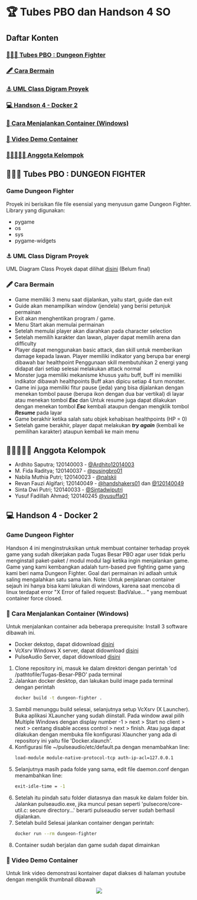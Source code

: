 # 🏆 Tubes PBO dan Handson 4 SO
## Daftar Konten
### [👨🏽‍💻 Tubes PBO : Dungeon Fighter](#tubes)
### [🖋 Cara Bermain](#guide)
### [⚓ UML Class Digram Proyek](#UML)
### [💻 Handson 4 - Docker 2](#handson)
### [🚀 Cara Menjalankan Container (Windows)](#container)
### [🎥 Video Demo Container](#Demo)
### [💂🏼‍♀️💂🏼 Anggota Kelompok](#angkel)
    

<a name="tubes" />

## 👨🏽‍💻 Tubes PBO : DUNGEON FIGHTER
### Game Dungeon Fighter
Proyek ini berisikan file file esensial yang menyusun game Dungeon Fighter.
Library yang digunakan:
* pygame
* os
* sys
* pygame-widgets

<a name="UML" />

### ⚓ UML Class Digram Proyek
UML Diagram Class Proyek dapat dilihat [disini](https://app.diagrams.net/#G1dlkLDjpyVCzWbg-prvUUIHKn4et4n6fv) (Belum final)

<a name="guide" />

### 🖋 Cara Bermain
-   Game memiliki 3 menu saat dijalankan, yaitu start, guide dan exit
-   Guide akan menampilkan window (jendela) yang berisi petunjuk permainan
-   Exit akan menghentikan program / game.
-   Menu Start akan memulai permainan
-   Setelah memulai player akan diarahkan pada character selection
-   Setelah memilih karakter dan lawan, player dapat memilih arena dan difficulty
-   Player dapat menggunakan basic attack, dan skill untuk memberikan damage kepada lawan.
    Player memiliki indikator yang berupa bar energi dibawah bar healthpoint
    Penggunaan skill membutuhkan 2 energi yang didapat dari setiap selesai melakukan attack normal
-   Monster juga memiliki mekanisme khusus yaitu buff, buff ini memiliki indikator dibawah healthpoints
    Buff akan dipicu setiap 4 turn monster.
-   Game ini juga memiliki fitur pause (jeda) yang bisa dijalankan dengan menekan tombol pause (berupa ikon dengan dua bar vertikal) di layar atau menekan tombol <b><i>Esc</b></i> dan Untuk resume juga dapat dilakukan dengan menekan tombol <b><i>Esc</b></i> kembali ataupun dengan mengklik tombol <b><i>Resume</b></i> pada layar
-   Game berakhir ketika salah satu objek kehabisan healthpoints (HP = 0)
-   Setelah game berakhir, player dapat melakukan <b><i>try again</b></i> (kembali ke pemilihan karakter) ataupun kembali ke main menu
 
<a name="angkel" />

## 💂🏼‍♀️💂🏼 Anggota Kelompok

- Ardhito Saputra; 120140003 -
    [@Ardhito12014003](https://github.com/Ardhito120140003)
- M. Fida Raditya; 120140037 -
    [@pusingbro01](https://github.com/pusingbro)
- Nabila Muthia Putri; 120140023 -
    [@nalskii](https://github.com/nalskii)
- Revan Fauzi Algifari; 120140049 -
    [@handshakers01](https://github.com/handshakers01) dan
    [@120140049](https://github.com/120140049)
- Sinta Dwi Putri; 120140033 -
    [@Sintadwiputri](https://github.com/Sintadwiputri)
- Yusuf Fadillah Ahmad; 120140245
    [@yusuffa01](https://github.com/yusuffa01)
    
<a name="handson"/>

## 💻 Handson 4 - Docker 2
### Game Dungeon Fighter
Handson 4 ini menginstruksikan untuk membuat container terhadap proyek game yang sudah dikerjakan
pada Tugas Besar PBO agar user tidak perlu menginstall paket-paket / modul modul lagi ketika ingin
menjalankan game. Game yang kami kembangkan adalah turn-based pve fighting game yang kami beri nama Dungeon Fighter. Goal dari permainan ini adlaah untuk saling mengalahkan satu sama lain.
Note: Untuk penjalanan container sejauh ini hanya bisa kami lakukan di windows, karena saat mencoba di linux terdapat error "X Error of failed request: BadValue... " yang membuat container force closed.

<a name="container"/>

### 🚀 Cara Menjalankan Container (Windows)

Untuk menjalankan container ada beberapa prerequisite:
Install 3 software dibawah ini.
- Docker dekstop, dapat didownload [disini](https://docs.docker.com/desktop/windows/install/)
- VcXsrv Windows X server, dapat didownload [disini](https://sourceforge.net/projects/vcxsrv/)
- PulseAudio Server, dapat didownload [disini](https://www.freedesktop.org/wiki/Software/PulseAudio/Ports/Windows/Support/)

1. Clone repository ini, masuk ke dalam direktori dengan perintah 'cd /pathtofile/Tugas-Besar-PBO' pada terminal
2. Jalankan docker desktop, dan lakukan build image pada terminal dengan perintah
   ```bash
   docker build -t dungeon-fighter .
   ```
3. Sambil menunggu build selesai, selanjutnya setup VcXsrv (X Launcher). Buka aplikasi XLauncher yang sudah diinstall. Pada window awal pilih Multiple Windows dengan display number -1 > next > Start no client > next > centang disable access control > next > finish. Atau juga dapat dilakukan dengan membuka file konfigurasi Xlauncher yang ada di repository ini yaitu file 'Docker.xlaunch'.
4. Konfigurasi file ~/pulseaudio/etc/default.pa dengan menambahkan line:
   ```bash
   load-module module-native-protocol-tcp auth-ip-acl=127.0.0.1
   ```
5. Selanjutnya masih pada folde yang sama, edit file daemon.conf dengan menambahkan line:
   ```bash
   exit-idle-time = -1
   ```
6. Setelah itu pindah satu folder diatasnya dan masuk ke dalam folder bin. Jalankan pulseaudio.exe, jika muncul pesan seperti 'pulsecore/core-util.c: secure directory...' berarti pulseaudio server sudah berhasil dijalankan.
7. Setelah build Selesai jalankan container dengan perintah:
   ```bash
   docker run --rm dungeon-fighter
   ```
8. Container sudah berjalan dan game sudah dapat dimainkan

<a name="Demo" />

### 🎥 Video Demo Container
Untuk link video demonstrasi kontainer dapat diakses di halaman youtube dengan mengklik thumbnail dibawah <br />
<p align="center">
    <a href="https://youtu.be/YCheHXCA2Hc/"><img src="https://img.youtube.com/vi/YCheHXCA2Hc/sddefault.jpg"/></a>
<p>

